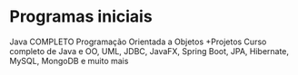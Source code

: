 # Programas iniciais

Java COMPLETO Programação Orientada a Objetos +Projetos
Curso completo de Java e OO, UML, JDBC, JavaFX, Spring Boot, JPA, Hibernate, MySQL, MongoDB e muito mais
